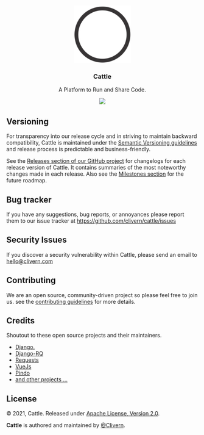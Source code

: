 <p align="center">
    <img alt="Cattle Logo" src="/assets/img/logo.png" height="150" />
    <h3 align="center">Cattle</h3>
    <p align="center">A Platform to Run and Share Code.</p>
    <p align="center">
        <a href="https://github.com/Clivern/Cattle/actions/workflows/ci.yml">
            <img src="https://github.com/Clivern/Cattle/actions/workflows/ci.yml/badge.svg"/>
        </a>
    </p>
</p>


## Versioning

For transparency into our release cycle and in striving to maintain backward compatibility, Cattle is maintained under the [Semantic Versioning guidelines](https://semver.org/) and release process is predictable and business-friendly.

See the [Releases section of our GitHub project](https://github.com/clivern/cattle/releases) for changelogs for each release version of Cattle. It contains summaries of the most noteworthy changes made in each release. Also see the [Milestones section](https://github.com/clivern/cattle/milestones) for the future roadmap.

## Bug tracker

If you have any suggestions, bug reports, or annoyances please report them to our issue tracker at https://github.com/clivern/cattle/issues


## Security Issues

If you discover a security vulnerability within Cattle, please send an email to [hello@clivern.com](mailto:hello@clivern.com)


## Contributing

We are an open source, community-driven project so please feel free to join us. see the [contributing guidelines](CONTRIBUTING.md) for more details.


## Credits

Shoutout to these open source projects and their maintainers.

- [Django.](https://www.djangoproject.com/)
- [Django-RQ](https://github.com/rq/django-rq)
- [Requests](https://github.com/psf/requests)
- [VueJs](https://github.com/vuejs/vue)
- [Pindo](https://github.com/Clivern/Pindo)
- [and other projects ...](requirements.txt)


## License

© 2021, Cattle. Released under [Apache License, Version 2.0](https://www.apache.org/licenses/LICENSE-2.0).

**Cattle** is authored and maintained by [@Clivern](https://github.com/clivern).
